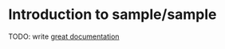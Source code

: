# Introduction to sample/sample

TODO: write [great documentation](http://jacobian.org/writing/what-to-write/)
